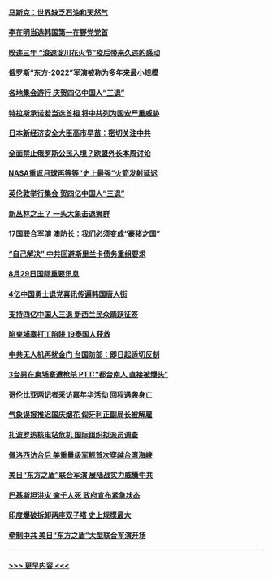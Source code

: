 #### [马斯克：世界缺乏石油和天然气](../pages/prog202/a103513702.md?t=08300301) 
#### [李在明当选韩国第一在野党党首](../pages/prog202/a103513718.md?t=08300301) 
#### [暌违三年 “浪速淀川花火节”疫后带来久违的感动](../pages/prog202/a103513722.md?t=08300301) 
#### [俄罗斯“东方-2022”军演被称为多年来最小规模](../pages/prog202/a103513609.md?t=08300301) 
#### [各地集会游行 庆贺四亿中国人“三退”](../pages/prog202/a103513720.md?t=08300301) 
#### [特拉斯承诺若当选首相 将中共列为国安严重威胁](../pages/prog202/a103513591.md?t=08300301) 
#### [日本新经济安全大臣高市早苗：密切关注中共](../pages/prog202/a103513585.md?t=08300301) 
#### [全面禁止俄罗斯公民入境？欧盟外长本周讨论](../pages/prog202/a103513580.md?t=08300301) 
#### [NASA重返月球再等等“史上最强”火箭发射延迟](../pages/prog202/a103513575.md?t=08300301) 
#### [英伦敦举行集会 贺四亿中国人“三退”](../pages/prog202/a103513457.md?t=08300301) 
#### [新丛林之王？ 一头大象击退狮群](../pages/prog202/a103513480.md?t=08300301) 
#### [17国联合军演 澳防长：我们必须变成“豪猪之国”](../pages/prog202/a103513485.md?t=08300301) 
#### [“自己解决” 中共回避斯里兰卡债务重组要求](../pages/prog202/a103513490.md?t=08300301) 
#### [8月29日国际重要讯息](../pages/prog202/a103513441.md?t=08300301) 
#### [4亿中国勇士退党喜讯传遍韩国唐人街](../pages/prog202/a103513430.md?t=08300301) 
#### [支持四亿中国人三退 新西兰民众踊跃征签](../pages/prog202/a103513419.md?t=08300301) 
#### [陷柬埔寨打工陷阱 19泰国人获救](../pages/prog202/a103513385.md?t=08300301) 
#### [中共无人机再扰金门 台国防部：即日起适切反制](../pages/prog202/a103513362.md?t=08300301) 
#### [3台男在柬埔寨遭枪杀 PTT:“都台南人 直接被爆头”](../pages/prog202/a103513288.md?t=08300301) 
#### [哥伦比亚两记者采访嘉年华活动 回程遇袭身亡](../pages/prog202/a103513268.md?t=08300301) 
#### [气象误报推迟国庆烟花 匈牙利正副局长被解雇](../pages/prog202/a103513152.md?t=08300301) 
#### [扎波罗热核电站危机 国际组织拟派员调查](../pages/prog202/a103513150.md?t=08300301) 
#### [佩洛西访台后 美重量级军舰首次穿越台湾海峡](../pages/prog202/a103513148.md?t=08300301) 
#### [美日“东方之盾”联合军演 展陆战实力威慑中共](../pages/prog202/a103513146.md?t=08300301) 
#### [巴基斯坦洪灾 逾千人死 政府宣布紧急状态](../pages/prog202/a103513144.md?t=08300301) 
#### [印度爆破拆卸两座双子塔 史上规模最大](../pages/prog202/a103513142.md?t=08300301) 
#### [牵制中共 美日“东方之盾”大型联合军演开场](../pages/prog202/a103513125.md?t=08300301) 

----
#### [ >>> 更早内容 <<< ](../indexes/prog202-earlier.md)
